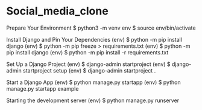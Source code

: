 # Social_media_clone
Prepare Your Environment
$ python3 -m venv env
$ source env/bin/activate

Install Django and Pin Your Dependencies
(env) $ python -m pip install django
(env) $ python -m pip freeze > requirements.txt
(env) $ python -m pip install django
(env) $ python -m pip install -r requirements.txt

Set Up a Django Project
(env) $ django-admin startproject <project-name>
(env) $ django-admin startproject setup
(env) $ django-admin startproject <projectname> .

Start a Django App
(env) $ python manage.py startapp <appname>
(env) $ python manage.py startapp example

Starting the development server
(env) $ python manage.py runserver


